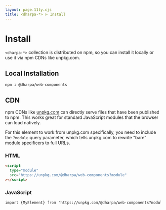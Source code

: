 ```yaml
---
layout: page.11ty.cjs
title: <dharpa-*> ⌲ Install
---
```


# Install

`<dharpa-*>` collection is distributed on npm, so you can install it locally or use it via npm CDNs like unpkg.com.

## Local Installation

```bash
npm i @dharpa/web-components
```

## CDN

npm CDNs like [unpkg.com]() can directly serve files that have been published to npm. This works great for standard JavaScript modules that the browser can load natively.

For this element to work from unpkg.com specifically, you need to include the `?module` query parameter, which tells unpkg.com to rewrite "bare" module specificers to full URLs.

### HTML

```html
<script
  type="module"
  src="https://unpkg.com/@dharpa/web-components?module"
></script>
```

### JavaScript

```html
import {MyElement} from 'https://unpkg.com/@dharpa/web-components?module';
```

